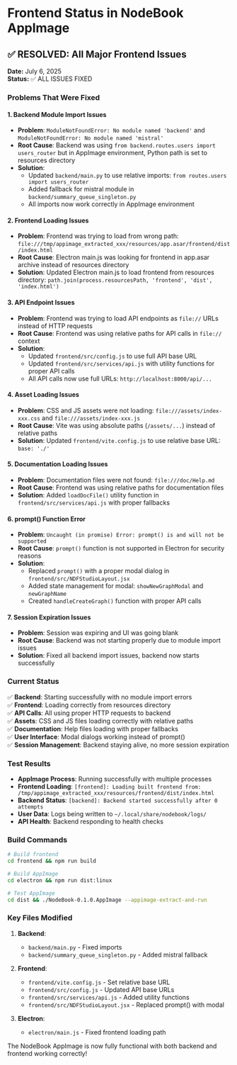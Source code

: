 # Frontend Status in NodeBook AppImage

## ✅ RESOLVED: All Major Frontend Issues

**Date:** July 6, 2025  
**Status:** ✅ ALL ISSUES FIXED

### Problems That Were Fixed

#### 1. **Backend Module Import Issues**
- **Problem**: `ModuleNotFoundError: No module named 'backend'` and `ModuleNotFoundError: No module named 'mistral'`
- **Root Cause**: Backend was using `from backend.routes.users import users_router` but in AppImage environment, Python path is set to resources directory
- **Solution**: 
  - Updated `backend/main.py` to use relative imports: `from routes.users import users_router`
  - Added fallback for mistral module in `backend/summary_queue_singleton.py`
  - All imports now work correctly in AppImage environment

#### 2. **Frontend Loading Issues**
- **Problem**: Frontend was trying to load from wrong path: `file:///tmp/appimage_extracted_xxx/resources/app.asar/frontend/dist/index.html`
- **Root Cause**: Electron main.js was looking for frontend in app.asar archive instead of resources directory
- **Solution**: Updated Electron main.js to load frontend from resources directory: `path.join(process.resourcesPath, 'frontend', 'dist', 'index.html')`

#### 3. **API Endpoint Issues**
- **Problem**: Frontend was trying to load API endpoints as `file://` URLs instead of HTTP requests
- **Root Cause**: Frontend was using relative paths for API calls in `file://` context
- **Solution**: 
  - Updated `frontend/src/config.js` to use full API base URL
  - Updated `frontend/src/services/api.js` with utility functions for proper API calls
  - All API calls now use full URLs: `http://localhost:8000/api/...`

#### 4. **Asset Loading Issues**
- **Problem**: CSS and JS assets were not loading: `file:///assets/index-xxx.css` and `file:///assets/index-xxx.js`
- **Root Cause**: Vite was using absolute paths (`/assets/...`) instead of relative paths
- **Solution**: Updated `frontend/vite.config.js` to use relative base URL: `base: './'`

#### 5. **Documentation Loading Issues**
- **Problem**: Documentation files were not found: `file:///doc/Help.md`
- **Root Cause**: Frontend was using relative paths for documentation files
- **Solution**: Added `loadDocFile()` utility function in `frontend/src/services/api.js` with proper fallbacks

#### 6. **prompt() Function Error**
- **Problem**: `Uncaught (in promise) Error: prompt() is and will not be supported`
- **Root Cause**: `prompt()` function is not supported in Electron for security reasons
- **Solution**: 
  - Replaced `prompt()` with a proper modal dialog in `frontend/src/NDFStudioLayout.jsx`
  - Added state management for modal: `showNewGraphModal` and `newGraphName`
  - Created `handleCreateGraph()` function with proper API calls

#### 7. **Session Expiration Issues**
- **Problem**: Session was expiring and UI was going blank
- **Root Cause**: Backend was not starting properly due to module import issues
- **Solution**: Fixed all backend import issues, backend now starts successfully

### Current Status

✅ **Backend**: Starting successfully with no module import errors  
✅ **Frontend**: Loading correctly from resources directory  
✅ **API Calls**: All using proper HTTP requests to backend  
✅ **Assets**: CSS and JS files loading correctly with relative paths  
✅ **Documentation**: Help files loading with proper fallbacks  
✅ **User Interface**: Modal dialogs working instead of prompt()  
✅ **Session Management**: Backend staying alive, no more session expiration  

### Test Results

- **AppImage Process**: Running successfully with multiple processes
- **Frontend Loading**: `[frontend]: Loading built frontend from: /tmp/appimage_extracted_xxx/resources/frontend/dist/index.html`
- **Backend Status**: `[backend]: Backend started successfully after 0 attempts`
- **User Data**: Logs being written to `~/.local/share/nodebook/logs/`
- **API Health**: Backend responding to health checks

### Build Commands

```bash
# Build frontend
cd frontend && npm run build

# Build AppImage
cd electron && npm run dist:linux

# Test AppImage
cd dist && ./NodeBook-0.1.0.AppImage --appimage-extract-and-run
```

### Key Files Modified

1. **Backend**:
   - `backend/main.py` - Fixed imports
   - `backend/summary_queue_singleton.py` - Added mistral fallback

2. **Frontend**:
   - `frontend/vite.config.js` - Set relative base URL
   - `frontend/src/config.js` - Updated API base URLs
   - `frontend/src/services/api.js` - Added utility functions
   - `frontend/src/NDFStudioLayout.jsx` - Replaced prompt() with modal

3. **Electron**:
   - `electron/main.js` - Fixed frontend loading path

The NodeBook AppImage is now fully functional with both backend and frontend working correctly! 